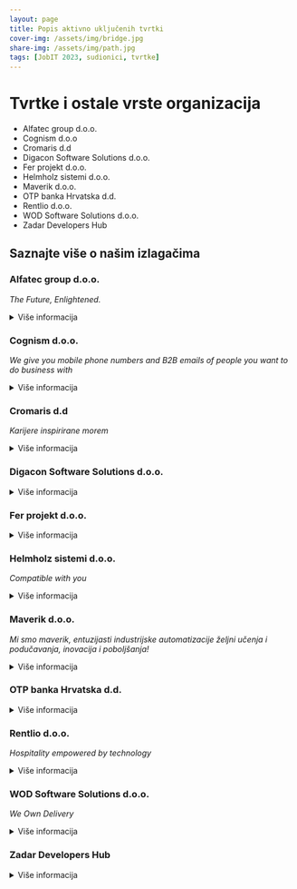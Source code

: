 ```yaml
---
layout: page
title: Popis aktivno uključenih tvrtki
cover-img: /assets/img/bridge.jpg
share-img: /assets/img/path.jpg
tags: [JobIT 2023, sudionici, tvrtke]
---
```


# Tvrtke i ostale vrste organizacija

- Alfatec group d.o.o.
- Cognism d.o.o
- Cromaris d.d
- Digacon Software Solutions d.o.o.
- Fer projekt d.o.o.
- Helmholz sistemi d.o.o.
- Maverik d.o.o.
- OTP banka Hrvatska d.d.
- Rentlio d.o.o.
- WOD Software Solutions d.o.o.
- Zadar Developers Hub

## Saznajte više o našim izlagačima

### Alfatec group d.o.o.
*The Future, Enlightened.*
<details>
  <summary>Više informacija</summary>
<p><strong>Alfatec Group</strong> već više od 30 godina svoje klijente i djelatnike vodi na put promjene i razvoja, a podaci su jezgra naše ekspertize. Kao visokospecijalizirana tvrtka za upravljanje podacima, predvodimo podatkovnu industriju u SEE regiji. Naši djelatnici su renomirani industrijski profesionalci i stručnjaci specijalizirani za podatke. Koristeći najsuvremeniju AI & ML tehnologiju, inoviramo i stvaramo brze, učinkovite i sigurne proizvode jednostavne za korištenje. Uspješno smo proveli više od 200 projekata uz kreiranje vlastitih naprednih rješenja. Naše iskustvo pokazalo nam je da su ulaganja u zaposlenike temelj uspjeha i zato već godinama uspješno razvijamo poslovanje uz jasnu viziju zajedničkog rasta.</p>

<p><strong>Poziv sudionicima:</strong> Koristimo najsuvremeniju tehnologiju za izazovne projekte temeljene na strojnom učenju, analizi velikih skupova podataka i poslovnoj inteligenciji. Naša organizacijska kultura temelji se na dubokoj posvećenosti znanju, profesionalnom rastu i razvoju. Ako ste ambiciozni i fokusirani na profesionalni rast pridružite se našem Alfatimu!</p>

<p><em>Speed dating</em> predstavnik tvrtke: <strong>Ante Miočić</strong>, Senior Software Developer</p>
<a href="https://www.alfatec.ai/" target="_blank">https://www.alfatec.ai/</a><br />

<img src="/assets/img/Alfatec2.jpg" alt="Alfatec group d.o.o." width="200" height="auto">
</details>

### Cognism d.o.o.
*We give you mobile phone numbers and B2B emails of people you want to do business with*
<details>
  <summary>Više informacija</summary>
<img src="/assets/img/Cognism.png" alt="Cognism d.o.o." width="200" height="auto">
<p>We’re an international team who are passionate about data and the role it can play in prospecting.</p>

<p>We are working to provide transformative solutions to help revenue teams drive predictable lead generation and improve conversions across all your sales engagements.</p>

<p>Cognism is on a mission to drive the next evolution of sales and marketing technology. We believe there is a better way for revenue teams to approach prospecting which will drive predictable outcomes. We are taking prospecting from an art to a science.</p>

  <p><strong>Poziv sudionicima:</strong> Our team places great value on our working relationships.</p>

<p>Yes, we live and breathe tech, however, we will never overlook the people behind it. We strive to create a space where our teams genuinely want to be, every day. Our people are inclusive, showing respect to one another when going about their work and play.</p>
<p>As they say, teamwork makes the dream work!</p>
<p><em>Speed dating</em> predstavnik tvrtke: <strong>Petar Garžina</strong>, Engineering Manager</p>
<p><a href="https://cognism.com" target="_blank">cognism.com</a></p>
</details>
  
### Cromaris d.d
*Karijere inspirirane morem* 
<details>
  <summary>Više informacija</summary>
<img src="/assets/img/Cromaris_disperadun.png" alt="Cromaris d.d" width="200" height="auto">
  <p>Cromaris je lider u proizvodnji i preradi premium mediteranske ribe vrhunske kvalitete i šesta kompanija u uzgoju brancina i orade na svijetu po količini proizvodnje, a ujedno i najbrže rastuća kompanija s trendom daljnjega rasta.</p>
<p>IT odjel Cromarisa se sastoji od 2 tima - SAP aplikativne podrške  i sistemske podrške. U SAP podršci razvijamo kadrove kao poslovne IT konzultante, a naši sistemaši uz  standardne sistemaške poslove (serveri, mreža, korisnička podrška), bave se svakodnevno i sa specijalnom industrijskom IT opremom. Oba tima sudjeluju u razvoju jedinstvenih i zanimljivih rješenja.</p>
    <p><strong>Poziv sudionicima:</strong> Ako želite raditi s vrhunskim tehnologijama i ostati živjeti u Zadru, Cromaris je mjesto za vas. U našem timu sistemske podrške, naučit ćete o instalaciji servera (failover cluster, virtualizacija, AD, skriptiranje...), naprednom konfiguriranju mreže, radu sa specijalnom industrijskom IT opremom i raznim senzorima. </p>
<p>Kao SAP podrška prvenstveno ćete naučiti o poslovnim procesima, kako ih unaprjeđivati i na kraju kako to prenijeti u SAP.</p>
    <p><em>Speed dating</em> predstavnik tvrtke: <strong>Mislav Škara</strong> / Voditelj IT-a; <strong>Frane Karinja</strong> / Voditelj sistemske podrške</p>
    <a href="https://cromaris.com/hr/pridruzi-nam-se/" target="_blank">cromaris.com</a>
</details>
  
### Digacon Software Solutions d.o.o.

<details>
  <summary>Više informacija</summary>
<img src="/assets/img/Digacon.png" alt="Digacon Software Solutions d.o.o." width="200" height="auto">
  <p>Digacon's vision is to be a long-term partner in the process of digital transformation for medium-sized companies in the EU / DACH market, including several industries, especially the automotive and construction industries. The vision includes the goal of transforming partner preferences into full-fledged joint ventures in the form of digital companies and software products.</p>
<p>Currently, we have offices in Zagreb and Zadar and counting 42 employees.</p>
<p><strong>Poziv sudionicima:</strong> Želimo pojačati IT zajednicu u Zadru! :) </p>
<p><em>Speed dating</em> predstavnik tvrtke: <strong>Valentina Ćosić</strong> HR Generalist</p>
<a href="https://digacon-software.com/en/" target="_blank">digacon-software.com</a>
</details>
  
### Fer projekt d.o.o.

<details>
  <summary>Više informacija</summary>
<img src="/assets/img/FERProjekt.png" alt="Fer projekt d.o.o." width="200" height="auto">
  <p>FER PROJEKT je tvrtka čija je osnovna djelatnost osmišljavanje i izrada prezentacije Vaše tvrtke, proizvoda ili djelatnosti na webu.</p>
<p><strong>Poziv sudionicima:</strong> Naša ekipa majstora/ica svog zanata nastojat će vam približiti poslove i projekte s kojima se bavimo, a visokomotiviranim, talentiranim i ambicioznim osobama možemo ponuditi stručnu praksu i/ili zaposlenje.</p>
<p>*Speed dating* predstavnik tvrtke: Robert Badurina, CTO</p>
<a href="https://www.fer-projekt.com/" target="_blank">fer-projekt.com</a>
</details>
    
### Helmholz sistemi d.o.o.
*Compatible with you*

<details>
  <summary>Više informacija</summary>
<p>Tvrtka Helmholz Sistemi d.o.o. proizvodi opremu za automatizaciju u industriji. Naš ured u Zadru sastoji se od hardverskog i softverskog odjela koji radi na razvoju "Industry 4.0" uređaja. Između ostalog naš najveći fokus je na industrijskom firewallu WallIE i Flextra Profinet managed switchu.</p>

<p><strong>Poziv sudionicima:</strong> Ako želite doznati više o 4. industrijskoj revoluciji i uređajima koji će omogućiti tranziciju, posjetite naš štand i porazgovarajte s našim inženjerima!</p>

<a href="https://www.helmholz.hr" target="_blank">helmholz.hr</a><br />
<a href="https://www.helmholz.de" target="_blank">helmholz.de</a>
</details>
    
### Maverik d.o.o.
*Mi smo maverik, entuzijasti industrijske automatizacije željni učenja i podučavanja, inovacija i poboljšanja!*
<details>
  <summary>Više informacija</summary>
  <img src="/assets/img/Maverik.png" alt="Maverik d.o.o." width="200" height="auto">
<p>Maverik nudi “ključ u ruke” rješenja za industrijsku automatizaciju. Trenutno razvijamo startup gloglo - mobilni samoposlužni točionik.</p>
<p><strong>Poziv sudionicima:</strong> Zadarski hardware startup koji razvija gloglo – mobilni samoposlužni točionik. Navrati na pivo!</p>

<p><em>Speed dating</em> predstavnik tvrtke: Petar Vlahović / osnivač</p>

<a href="https://www.maverik.hr" traget="_blank">maverik.hr</a> <br />
<a href="https://www.gloglo.rocks" target="_blank">gloglo.rocks</a>
</details>
        
### OTP banka Hrvatska d.d.
<details>
  <summary>Više informacija</summary>
    
</details>
    
### Rentlio d.o.o.
*Hospitality empowered by technology*  

<details>
  <summary>Više informacija</summary>
<img src="/assets/img/Rentlio.jpg" alt="Rentlio d.o.o." width="200" height="auto">
  <p>Rentlio je globalno SaaS property management rješenje s korisnicima u više od 40 zemalja svijeta. Nudi niz naprednih rješenja za hotelijere, property managere i iznajmljivače kako bi kvalitetno upravljali svojim objektima, uprihodili više i pružili vrhunsku uslugu svojim gostima. Nedavno je, sredinom 2022. godine, Rentlio ostvario investiciju od strane Infinum Ventures, investicijskog ogranka vodeće hrvatske tehnološke kompanije Infinum. </p>

<p>Rješavamo konkretan problem kroz automatizaciju i optimizaciju iznimno kompleksnih operativnih procesa. Zaljubljenici smo u tehnologiju kojom mijenjamo jednu od najmanje digitaliziranih industrija današnjice – turizam.</p>

<p>Rentlio nije *hype* proizvod koji se prodaje viralnošću. Rentlio je složen operativni sustav koji pomaže hotelijerima i svim ostalim pružateljima smještaja u turizmu poslovati efikasnije i uprihoditi više. </p>

<p>Među stotinama dostupnih hotelskih operativnih sustava naš cilj je biti među 5 najboljih u svijetu. Prvi korak u tom pohodu je etabliranje u regiji. U narednih 5 godina želimo zauzeti poziciju apsolutnog regionalnog tržišnog lidera u hotelskoj tehnologiji i postati odabir broj 1 modernih hotelijera i profesionalaca u turizmu. S preko 10 tisuća smještajnih jedinica koje već koriste Rentlio, čvrsti temelji za ostvarenje ovog cilja već su postavljeni!</p>

<p>Stalno jačanje i ulaganje u Rentlio tim nužno je kako bismo se kvalitetno suočili s izazovima koje digitalna transformacija predstavlja za regionalnu, ali i globalnu, hotelsku industriju – i zato smo uvijek u potrazi za novim kolegama, novim snagama željnima izazova.</p>

<p><strong>Poziv sudionicima:</strong> Saznajte sve o kombinaciji turizma i visoke tehnologije, o izazovima mijenjanja jedne od najmanje digitaliziranih industrija u Hrvatskoj, ali i globalno.</p>
<p>Saznajte kako Rentlio rješenja mijenjaju uobičajeno poslovanje, zašto su hotelijeri i iznajmljivači zapeli u 90-ima što se tehnologije tiče, i kako Rentlio tim to mijenja. Istovremeno s izazovima u hotelijerstvu i turizmu s kojima se susrećemo, saznajte što nudimo zaposlenima u Rentliju, kako radimo, koje vrijednosti njegujemo u svakodnevnom radu i kako nam možete pomoći.</p>

<a href="https://rentl.io/" target="_blank">rentl.io</a><br />
<a href="https://www.facebook.com/Rentlio/" target="_blank">Facebook</a><br />
<a href="https://www.instagram.com/rentlio/" target="_blank">Instagram</a><br />
<a href="https://www.linkedin.com/company/rentlio/mycompany/" target="_blank">LinkedIn</a><br />
<a href="https://www.youtube.com/channel/UCxe9C197-bFD13nY86XbrEA"  target="_blank">youtube.com</a><br />
<a href="https://twitter.com/rentlio" target="_blank">Twitter</a><br />
</details>
    
### WOD Software Solutions d.o.o.
*We Own Delivery*

<details>
  <summary>Više informacija</summary>
<img src="/assets/img/WOD-partner.png" alt="WOD Software Solutions d.o.o." width="200" height="auto">
  <p>Naša specijalnost je razvoj enterprise sustava po mjeri korisnika, pri čemu stavljamo veliki naglasak na tehnološku izvrsnost.
U tako zahtjevnim i vrlo složenim poslovnim okruženjima pružamo cjelovitu uslugu, od analize poslovanja do implementacije sustava i konzaltinga.</p>

<p>Ponosni smo članovi CROZ Partner programa od samog osnutka.</p>

<p>Prije svega, mi smo grupa mladih ljudi koji vole ovaj posao (većinu vremena :-)).</p>

<p><strong>Poziv sudionicima:</strong> Radimo ozbiljne stvari na pametan način, ali nismo tako ozbiljni (a ni pametni) cijelo vrijeme. Danas ste student na Danima karijera, a možda već sutra novi kolega. Tu smo za sve što ste željeli pitati, a niste se usudili znati :)</p>

<p><em>Speed dating</em> predstavnik tvrtke: Mate Bogovič / osnivač</p>

<a href="https://www.linkedin.com/company/wod-software-solutions/" target="_blank">wod-software-solutions</a>
</details>

### Zadar Developers Hub

<details>
  <summary>Više informacija</summary>
  <img src="/assets/img/ZdDevHub.png" alt="WOD Software Solutions d.o.o." width="200" height="auto">
<p>Zadar Developers Hub pokrenula je grupa entuzijasta u svrhu stvaranja okvira za druženje i učenje o informacijskih tehnologijama, s posebnim naglaskom na razvojne i dizajnerske alate. Cilj nam je povezati ljude u zadarskoj regiji koji dijele interes prema informacijskim i komunikacijskim tehnologijama, njihovom razvoju i primjenjivosti. Želimo učiti i koristiti nove tehnologije te ih iskoristiti za realizaciju novih ideja i rješenja.</p>

<a href="http://www.zadardevelopers.com/" target="_blank">zadardevelopers.com</a>
    
</details>

